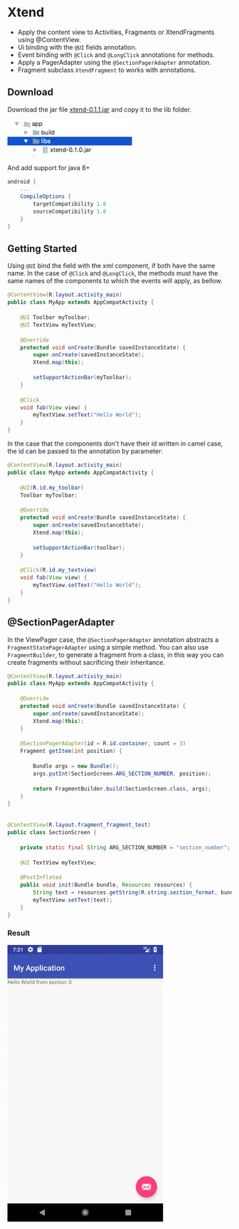 # Xtend

- Apply the content view to Activities, Fragments or XtendFragments using @ContentView.
- Ui binding with the ```@UI``` fields annotation.
- Event binding with ```@Click``` and ```@LongClick``` annotations for methods.
- Apply a PagerAdapter using the ```@SectionPagerAdapter``` annotation.
- Fragment subclass ```XtendFragment``` to works with annotations.


## Download
Download the jar file [xtend-0.1.1.jar](https://github.com/zerh/xtend/raw/master/target/xtend-0.1.1.jar) and copy it to the lib folder.

<img src="https://raw.githubusercontent.com/zerh/xtend/master/img/lib-folder.png" alt="lib-folder" width="280" />

And add support for java 8+
```gradle
android {
    ...
    CompileOptions {
        targetCompatibility 1.8
        sourceCompatibility 1.8
    }
}
```

## Getting Started
Using ```@UI``` bind the field with the xml component, if both have the same name. In the case of ```@Click``` and ```@LongClick```, the methods must have the same names of the components to which the events will apply, as bellow.

```java
@ContentView(R.layout.activity_main)
public class MyApp extends AppCompatActivity {

    @UI Toolbar myToolbar;
    @UI TextView myTextView;

    @Override
    protected void onCreate(Bundle savedInstanceState) {
        super.onCreate(savedInstanceState);
        Xtend.map(this);

        setSupportActionBar(myToolbar);
    }

    @Click
    void fab(View view) {
        myTextView.setText("Hello World");
    }
}
```

In the case that the components don't have their id written in camel case, the id can be passed to the annotation by parameter:

```java
@ContentView(R.layout.activity_main)
public class MyApp extends AppCompatActivity {

    @UI(R.id.my_toolbar)
    Toolbar myToolbar;

    @Override
    protected void onCreate(Bundle savedInstanceState) {
        super.onCreate(savedInstanceState);
        Xtend.map(this);

        setSupportActionBar(toolbar);
    }

    @Click(R.id.my_textview)
    void fab(View view) {
        myTextView.setText("Hello World");
    }
}
```

## @SectionPagerAdapter

In the ViewPager case, the ```@SectionPagerAdapter``` annotation abstracts a ```FragmentStatePagerAdapter``` using a simple method. You can also use ```FragmentBuilder```, to generate a fragment from a class, in this way you can create fragments without sacrificing their inheritance.

```java
@ContentView(R.layout.activity_main)
public class MyApp extends AppCompatActivity {

    @Override
    protected void onCreate(Bundle savedInstanceState) {
        super.onCreate(savedInstanceState);
        Xtend.map(this);
    }

    @SectionPagerAdapter(id = R.id.container, count = 3)
    Fragment getItem(int position) {

        Bundle args = new Bundle();
        args.putInt(SectionScreen.ARG_SECTION_NUMBER, position);

        return FragmentBuilder.build(SectionScreen.class, args);
    }
}
    
```

```java
@ContentView(R.layout.fragment_fragment_test)
public class SectionScreen {

    private static final String ARG_SECTION_NUMBER = "section_number";

    @UI TextView myTextView;

    @PostInflated
    public void init(Bundle bundle, Resources resources) {
        String text = resources.getString(R.string.section_format, bundle.getInt(ARG_SECTION_NUMBER));
        myTextView.setText(text);
    }
}

```

### Result

<img src="https://raw.githubusercontent.com/zerh/xtend/master/img/App.gif" alt="App" width="350" />



